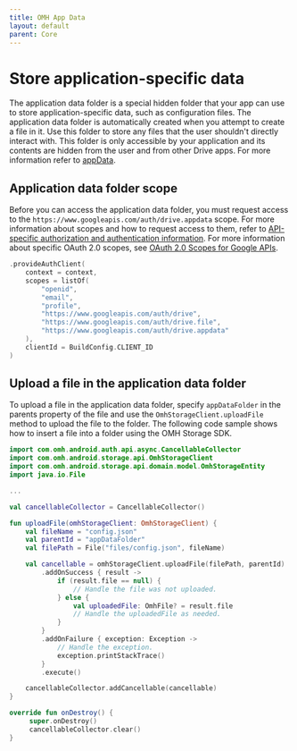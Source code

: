 ```yaml
---
title: OMH App Data
layout: default
parent: Core
---
```


# Store application-specific data

The application data folder is a special hidden folder that your app can use to store application-specific data, such as configuration files. The application data folder is automatically created when you attempt to create a file in it. Use this folder to store any files that the user shouldn't directly interact with. This folder is only accessible by your application and its contents are hidden from the user and from other Drive apps. For more information refer to [appData](https://developers.google.com/drive/api/guides/appdata).

## Application data folder scope

Before you can access the application data folder, you must request access to the `https://www.googleapis.com/auth/drive.appdata` scope. For more information about scopes and how to request access to them, refer to [API-specific authorization and authentication information](https://developers.google.com/drive/api/guides/api-specific-auth). For more information about specific OAuth 2.0 scopes, see [OAuth 2.0 Scopes for Google APIs](https://developers.google.com/identity/protocols/oauth2/scopes#drive).

```kotlin
.provideAuthClient(
    context = context,
    scopes = listOf(
        "openid",
        "email",
        "profile",
        "https://www.googleapis.com/auth/drive",
        "https://www.googleapis.com/auth/drive.file",
        "https://www.googleapis.com/auth/drive.appdata"
    ),
    clientId = BuildConfig.CLIENT_ID
)
```

## Upload a file in the application data folder

To upload a file in the application data folder, specify `appDataFolder` in the parents property of the file and use the `OmhStorageClient.uploadFile` method to upload the file to the folder. The following code sample shows how to insert a file into a folder using the OMH Storage SDK.

```kotlin
import com.omh.android.auth.api.async.CancellableCollector
import com.omh.android.storage.api.OmhStorageClient
import com.omh.android.storage.api.domain.model.OmhStorageEntity
import java.io.File

...

val cancellableCollector = CancellableCollector()

fun uploadFile(omhStorageClient: OmhStorageClient) {
    val fileName = "config.json"
    val parentId = "appDataFolder"
    val filePath = File("files/config.json", fileName)

    val cancellable = omhStorageClient.uploadFile(filePath, parentId)
        .addOnSuccess { result ->
            if (result.file == null) {
                // Handle the file was not uploaded.
            } else {
                val uploadedFile: OmhFile? = result.file
                // Handle the uploadedFile as needed.
            }
        }
        .addOnFailure { exception: Exception ->
            // Handle the exception.
            exception.printStackTrace()
        }
        .execute()

    cancellableCollector.addCancellable(cancellable)
}

override fun onDestroy() {
     super.onDestroy()
     cancellableCollector.clear()
}
```
